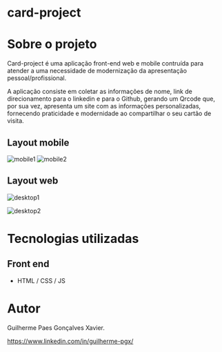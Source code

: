 # card-project
 
# Sobre o projeto

Card-project é uma aplicação front-end web e mobile contruída para atender a uma necessidade de modernização da apresentação pessoal/profissional. 

A aplicação consiste em coletar as informações de nome, link de direcionamento para o linkedin e para o Github, gerando um Qrcode que, por sua vez, apresenta um site com as informações personalizadas, fornecendo praticidade e modernidade ao compartilhar o seu cartão de visita.

## Layout mobile
![mobile1](https://user-images.githubusercontent.com/86698354/225508369-a30874c9-ffc4-47be-9e0b-104de9b6ec4d.png) ![mobile2](https://user-images.githubusercontent.com/86698354/225508457-b7a94f04-82aa-4610-a47c-0b897e7e7c87.png)


## Layout web
![desktop1](https://user-images.githubusercontent.com/86698354/225508853-10c31e22-3695-4b4a-b8de-35f66765d460.png)


![desktop2](https://user-images.githubusercontent.com/86698354/225508879-acac555e-73df-4155-876a-87279e66a9f9.png)

# Tecnologias utilizadas

## Front end
- HTML / CSS / JS  <!--and love-->

# Autor

Guilherme Paes Gonçalves Xavier.

https://www.linkedin.com/in/guilherme-pgx/
